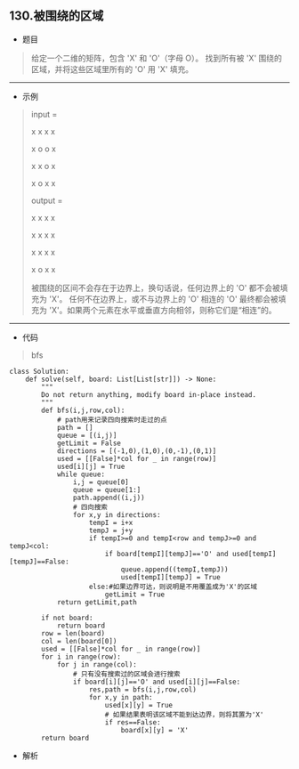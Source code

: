 130.被围绕的区域
----------
- 题目
> 给定一个二维的矩阵，包含 'X' 和 'O'（字母 O）。
> 找到所有被 'X' 围绕的区域，并将这些区域里所有的 'O' 用 'X' 填充。
----------
- 示例
> input = 
>
> x x x x
>
> x o o x
> 
> x x o x
>
> x o x x
>
> output = 
> 
> x x x x
> 
> x x x x
> 
> x x x x
> 
> x o x x
>
>被围绕的区间不会存在于边界上，换句话说，任何边界上的 'O' 都不会被填充为 'X'。 任何不在边界上，或不与边界上的 'O' 相连的 'O' 最终都会被填充为 'X'。如果两个元素在水平或垂直方向相邻，则称它们是“相连”的。
>
----------
- 代码
> bfs
>
    class Solution:
        def solve(self, board: List[List[str]]) -> None:
            """
            Do not return anything, modify board in-place instead.
            """
            def bfs(i,j,row,col):
                # path用来记录四向搜索时走过的点
                path = []
                queue = [(i,j)]
                getLimit = False
                directions = [(-1,0),(1,0),(0,-1),(0,1)]
                used = [[False]*col for _ in range(row)]
                used[i][j] = True
                while queue:
                    i,j = queue[0]
                    queue = queue[1:]
                    path.append((i,j))
                    # 四向搜索
                    for x,y in directions:
                        tempI = i+x
                        tempJ = j+y
                        if tempI>=0 and tempI<row and tempJ>=0 and tempJ<col:
                            if board[tempI][tempJ]=='O' and used[tempI][tempJ]==False:
                                queue.append((tempI,tempJ))
                                used[tempI][tempJ] = True
                        else:#如果边界可达，则说明是不用覆盖成为'X'的区域
                            getLimit = True
                return getLimit,path
    
            if not board:
                return board
            row = len(board)
            col = len(board[0])
            used = [[False]*col for _ in range(row)]
            for i in range(row):
                for j in range(col):
                    # 只有没有搜索过的区域会进行搜索
                    if board[i][j]=='O' and used[i][j]==False:
                        res,path = bfs(i,j,row,col)
                        for x,y in path:
                            used[x][y] = True
                            # 如果结果表明该区域不能到达边界，则将其置为'X'
                            if res==False:
                                board[x][y] = 'X'
            return board
    
- 解析
> 